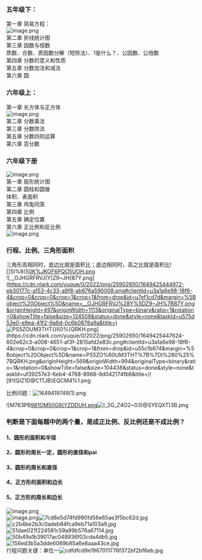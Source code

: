 <a name="s1PGx"></a>
### 五年级下：
第一章 简易方程：<br />![image.png](https://cdn.nlark.com/yuque/0/2022/png/25902650/1649232784157-8caccbc7-c769-4c2e-9bc0-04f8f6f24276.png#clientId=u6bb9e451-db3b-4&crop=0&crop=0&crop=1&crop=1&from=paste&height=81&id=uc115a8c0&margin=%5Bobject%20Object%5D&name=image.png&originHeight=162&originWidth=916&originalType=binary&ratio=1&rotation=0&showTitle=false&size=96727&status=done&style=none&taskId=ud1c3602d-9dbe-4f8f-8bf7-83540c08882&title=&width=458)<br />第二章 折线统计图<br />第三章 因数与倍数<br />质数、合数、质因数分解（短除法）、1是什么？、公因数、公倍数<br />第四章 分数的意义和性质<br />第五章 分数加法和减法<br />第六章 圆
<a name="Yi53x"></a>
### 六年级上：
第一章 长方体与正方体<br />![image.png](https://cdn.nlark.com/yuque/0/2022/png/25902650/1649239408999-96d2b6d5-33ab-4212-9b9d-d96d52004f2f.png#clientId=uedec7cd6-1bf4-4&crop=0&crop=0&crop=1&crop=1&from=paste&height=591&id=u68b77b19&margin=%5Bobject%20Object%5D&name=image.png&originHeight=887&originWidth=1920&originalType=binary&ratio=1&rotation=0&showTitle=false&size=1233622&status=done&style=none&taskId=u0cd1a754-114e-4d95-a063-7e10da0d27c&title=&width=1280)<br />第二章 分数乘法<br />第三章 分数除法<br />第五章 分数四则运算<br />第六章 百分数
<a name="WiUgr"></a>
### 六年级下册
![image.png](https://cdn.nlark.com/yuque/0/2022/png/25902650/1649232678284-cc03121a-7f86-41e3-8432-ec4b7eff713b.png#clientId=u6bb9e451-db3b-4&crop=0&crop=0&crop=1&crop=1&from=paste&height=720&id=u3397c8a8&margin=%5Bobject%20Object%5D&name=image.png&originHeight=1440&originWidth=1080&originalType=binary&ratio=1&rotation=0&showTitle=false&size=2332618&status=done&style=none&taskId=u62028307-73ce-448e-9b58-80d33615ddf&title=&width=540)<br />第一章 扇形统计图<br />第二章 圆柱和圆锥<br />体积、表面积<br />第三章 鸡兔同笼<br />第四章 比例<br />第五章 确定位置<br />第六章 正比例和反比例<br />![image.png](https://cdn.nlark.com/yuque/0/2022/png/25902650/1649243908293-92050411-2476-40f2-8011-9404d7804cd9.png#clientId=uedec7cd6-1bf4-4&crop=0&crop=0&crop=1&crop=1&from=paste&height=228&id=ud1eb0857&margin=%5Bobject%20Object%5D&name=image.png&originHeight=342&originWidth=950&originalType=binary&ratio=1&rotation=0&showTitle=false&size=175965&status=done&style=none&taskId=u2ac6fce0-9bfe-44ec-9d8d-3c35a9eb6f3&title=&width=633.3333333333334)



<a name="GidK8"></a>
### 行程、比例、三角形面积
三角形高相同时，底边比就是面积比；底边相同时，高之比就是面积比![]SI%8(S[0K%JKOF6PQO5UOH.png](https://cdn.nlark.com/yuque/0/2022/png/25902650/1649425438560-d7afe4b3-7c2d-4830-90dd-257f5dfd8184.png#clientId=u3a1a6e98-18f6-4&crop=0&crop=0&crop=1&crop=1&from=drop&id=uf7467e03&margin=%5Bobject%20Object%5D&name=%5DSI%258%28S%5B0K%25JKOF6PQO5UOH.png&originHeight=725&originWidth=1241&originalType=binary&ratio=1&rotation=0&showTitle=false&size=64580&status=done&style=none&taskId=u1751eeb2-ff42-4808-afd5-9f37c46f7a4&title=)<br />![__OJHGRFRVJ(Y]Z9~JH{87Y.png](https://cdn.nlark.com/yuque/0/2022/png/25902650/1649425444972-eb30177c-a153-4c33-a9f8-ab676a590008.png#clientId=u3a1a6e98-18f6-4&crop=0&crop=0&crop=1&crop=1&from=drop&id=u7ef1cd7d&margin=%5Bobject%20Object%5D&name=__OJHGRFRVJ%28Y%5DZ9~JH%7B87Y.png&originHeight=497&originWidth=1113&originalType=binary&ratio=1&rotation=0&showTitle=false&size=124508&status=done&style=none&taskId=u575d53e0-e9ea-41f2-9a6d-0c6b0878a9a&title=)<br />![PS5ZO`UM3THT{}I(0%{QRKH.png](https://cdn.nlark.com/yuque/0/2022/png/25902650/1649425447624-602e62c3-a008-4651-af3f-2815afd2e83c.png#clientId=u3a1a6e98-18f6-4&crop=0&crop=0&crop=1&crop=1&from=drop&id=u55c1b674&margin=%5Bobject%20Object%5D&name=PS5ZO%60UM3THT%7B%7DI%280%25%7BQRKH.png&originHeight=569&originWidth=994&originalType=binary&ratio=1&rotation=0&showTitle=false&size=104438&status=done&style=none&taskId=uf39257e3-6eb4-4768-8968-9d042174fb6&title=)![91(QI`Z1D@C1TJB}EQCM4%1.png](https://cdn.nlark.com/yuque/0/2022/png/25902650/1649425452949-21d137a3-55d9-4d6f-87e4-5fae1b2088d0.png#clientId=u3a1a6e98-18f6-4&crop=0&crop=0&crop=1&crop=1&from=drop&id=u1570dd28&margin=%5Bobject%20Object%5D&name=91%28QI%60Z1D%40C1TJB%7DEQCM4%251.png&originHeight=363&originWidth=1471&originalType=binary&ratio=1&rotation=0&showTitle=false&size=58123&status=done&style=none&taskId=u7896a46c-37af-4b3c-9aa2-0e606f62b59&title=)

比例问题：![1649419749(1).png](https://cdn.nlark.com/yuque/0/2022/png/25902650/1649425465706-2d979666-dc8e-455e-96e0-e4b8ce88061d.png#clientId=u3a1a6e98-18f6-4&crop=0&crop=0&crop=1&crop=1&from=drop&id=uee073d9b&margin=%5Bobject%20Object%5D&name=1649419749%281%29.png&originHeight=218&originWidth=1697&originalType=binary&ratio=1&rotation=0&showTitle=false&size=464545&status=done&style=none&taskId=u77981216-7438-46d3-aa78-9ff9a0017a7&title=)


![M763PB[981OM50G8(YZDDUH.png](https://cdn.nlark.com/yuque/0/2022/png/25902650/1649493811325-212368aa-638f-4007-a8c2-8a20ec3f8261.png#clientId=u9babcfda-c12d-4&crop=0&crop=0&crop=1&crop=1&from=drop&id=u1975159b&margin=%5Bobject%20Object%5D&name=M763PB%5B981OM50G8%28YZDDUH.png&originHeight=375&originWidth=793&originalType=binary&ratio=1&rotation=0&showTitle=false&size=142299&status=done&style=none&taskId=u5f875974-cfe3-4942-af39-ebb62c438e4&title=)![I_2G_Z4O2~03)@SYEQXT)3B.png](https://cdn.nlark.com/yuque/0/2022/png/25902650/1649493814380-4027dfc7-1b7d-412b-99c2-8fe91e453e6c.png#clientId=u9babcfda-c12d-4&crop=0&crop=0&crop=1&crop=1&from=drop&id=u87a6131a&margin=%5Bobject%20Object%5D&name=I_2G_Z4O2~03%29%40SYEQXT%293B.png&originHeight=511&originWidth=646&originalType=binary&ratio=1&rotation=0&showTitle=false&size=150275&status=done&style=none&taskId=u649a562f-206c-449a-bb5e-015fd34b75e&title=)
<a name="uY9wa"></a>
### 判断是下面每题中的两个量，是成正比例、反比例还是不成比例？

<a name="R1rxW"></a>
#### 1、圆形的面积和半径
<a name="xMYug"></a>
#### 2、圆形的周长一定，圆形的直径和pai
<a name="kXb59"></a>
#### 3、圆形的周长和直径
<a name="LxAMb"></a>
#### 4、正方形的面积和边长
<a name="p3TO9"></a>
#### 5、正方形的周长和边长
![image.png](https://cdn.nlark.com/yuque/0/2022/png/25902650/1649494342181-f23d2bd4-9ae9-4c83-8ff7-2cfd23bf86f7.png#clientId=u9babcfda-c12d-4&crop=0&crop=0&crop=1&crop=1&from=paste&height=126&id=u78861805&margin=%5Bobject%20Object%5D&name=image.png&originHeight=189&originWidth=869&originalType=binary&ratio=1&rotation=0&showTitle=false&size=257699&status=done&style=none&taskId=u11540c2f-760f-4c5b-be59-08ae23e527a&title=&width=579.3333333333334)<br />![image.png](https://cdn.nlark.com/yuque/0/2022/png/25902650/1649494585095-dd1c7bd5-4a34-49fa-b6cd-1c9b9d53233c.png#clientId=u9babcfda-c12d-4&crop=0&crop=0&crop=1&crop=1&from=paste&height=101&id=ud5ff3f90&margin=%5Bobject%20Object%5D&name=image.png&originHeight=151&originWidth=886&originalType=binary&ratio=1&rotation=0&showTitle=false&size=264701&status=done&style=none&taskId=u41752ff1-91e5-4035-add5-c3c35543c9e&title=&width=590.6666666666666)![7cd8e5d74fd990fd56e65ae3f5bc62d.jpg](https://cdn.nlark.com/yuque/0/2022/jpeg/25902650/1649593738567-f094f48d-d66d-4334-9f50-2d48aaa03819.jpeg#clientId=u930ae5d4-3780-4&crop=0&crop=0&crop=1&crop=0.2258&from=drop&height=1440&id=u622f7e39&margin=%5Bobject%20Object%5D&name=7cd8e5d74fd990fd56e65ae3f5bc62d.jpg&originHeight=1440&originWidth=1080&originalType=binary&ratio=1&rotation=0&showTitle=false&size=69755&status=done&style=none&taskId=u940274fd-7d4a-4b51-964d-a13972aa84e&title=&width=1080)![c2b4be2b3c0adeb84fca9eb71a103a9.jpg](https://cdn.nlark.com/yuque/0/2022/jpeg/25902650/1649595563124-41c59711-0946-4517-9e8c-780714ad2f0c.jpeg#clientId=u930ae5d4-3780-4&crop=0&crop=0&crop=1&crop=0.3178&from=drop&height=1440&id=u347bd620&margin=%5Bobject%20Object%5D&name=c2b4be2b3c0adeb84fca9eb71a103a9.jpg&originHeight=1440&originWidth=1080&originalType=binary&ratio=1&rotation=0&showTitle=false&size=108273&status=done&style=none&taskId=uacf50c10-5ef1-48af-8721-2fe9b262019&title=&width=1080)![51dae021f224581c59a99b576a67114.jpg](https://cdn.nlark.com/yuque/0/2022/jpeg/25902650/1649841851744-adafc508-9ef4-4356-ab13-3f776c1dc00f.jpeg#clientId=u1f3306ba-357f-4&crop=0&crop=0&crop=1&crop=1&from=drop&id=u390298aa&margin=%5Bobject%20Object%5D&name=51dae021f224581c59a99b576a67114.jpg&originHeight=1440&originWidth=1080&originalType=binary&ratio=1&rotation=0&showTitle=false&size=68973&status=done&style=none&taskId=ud76a19c1-bb72-45a3-be7c-5bf4a868c8c&title=)![50b49a1b39017ac048936f03cda4db5.jpg](https://cdn.nlark.com/yuque/0/2022/jpeg/25902650/1649841859197-cded3cc1-f513-489a-950c-49fd13d3b4b0.jpeg#clientId=u1f3306ba-357f-4&crop=0&crop=0&crop=1&crop=1&from=drop&id=u9368dde3&margin=%5Bobject%20Object%5D&name=50b49a1b39017ac048936f03cda4db5.jpg&originHeight=1440&originWidth=1080&originalType=binary&ratio=1&rotation=0&showTitle=false&size=66760&status=done&style=none&taskId=u46979fe0-0d1a-4a4b-a5ee-e24ff284740&title=)![156ed3b5a3dde6089b85a6e8aaa43ce.jpg](https://cdn.nlark.com/yuque/0/2022/jpeg/25902650/1649841896315-74eb5dac-5e94-4141-914a-ba770d68baae.jpeg#clientId=u1f3306ba-357f-4&crop=0&crop=0&crop=1&crop=1&from=drop&id=u68609bf6&margin=%5Bobject%20Object%5D&name=156ed3b5a3dde6089b85a6e8aaa43ce.jpg&originHeight=1440&originWidth=1080&originalType=binary&ratio=1&rotation=0&showTitle=false&size=89946&status=done&style=none&taskId=u8841fe6d-569d-4137-80c5-2288bafb732&title=)<br />行程问题关键：单位一![cdfdfcd9e1967011776f372bf2bf6eb.jpg](https://cdn.nlark.com/yuque/0/2022/jpeg/25902650/1649853168483-2a83a5e2-3467-4982-b397-16e755feba52.jpeg?x-oss-process=image/auto-orient,1#clientId=u1f3306ba-357f-4&crop=0&crop=0&crop=1&crop=1&from=drop&id=uf7550fff&margin=%5Bobject%20Object%5D&name=cdfdfcd9e1967011776f372bf2bf6eb.jpg&originHeight=3264&originWidth=2448&originalType=binary&ratio=1&rotation=0&showTitle=false&size=1932216&status=done&style=none&taskId=uf9c96162-b1c1-446e-a1f8-442a7d835c1&title=)
